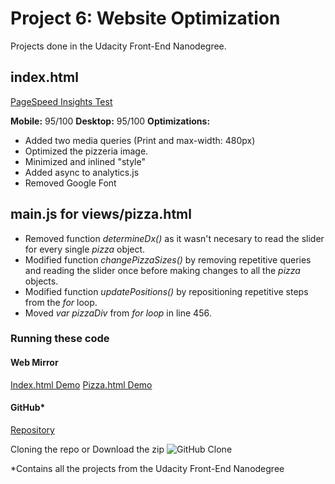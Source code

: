 # Project 6: Website Optimization
Projects done in the Udacity Front-End Nanodegree.

## index.html
[PageSpeed Insights Test](https://developers.google.com/speed/pagespeed/insights/?url=http%3A%2F%2Fgiemper.com%2FUdacity%2FOptimize%2F&tab=mobile)

**Mobile:** 95/100
**Desktop:** 95/100
**Optimizations:**
- Added two media queries (Print and max-width: 480px)
- Optimized the pizzeria image.
- Minimized and inlined "style"
- Added async to analytics.js
- Removed Google Font

## main.js for views/pizza.html

- Removed function *determineDx()* as it wasn't necesary to read the slider for every single *pizza* object.
- Modified function *changePizzaSizes()* by removing repetitive queries and reading the slider once before making changes to all the *pizza* objects.
- Modified function *updatePositions()* by repositioning repetitive steps from the *for* loop.
- Moved *var pizzaDiv* from *for loop* in line 456.

### Running these code

#### Web Mirror
[Index.html Demo](http://giemper.com/Udacity/Optimize/)
[Pizza.html Demo](http://giemper.com/Udacity/Optimize/views/pizza.html)

#### GitHub*
[Repository](https://github.com/Giemper/UdacityFrontEnd/tree/master/MainProjects/6%20Website%20Optimization)

Cloning the repo or Download the zip
![GitHub Clone](http://image.prntscr.com/image/10ddd47b37e24f149532164e15abf2e2.png)

*Contains all the projects from the Udacity Front-End Nanodegree